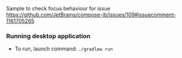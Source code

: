 Sample to check focus behaviour for issue https://github.com/JetBrains/compose-jb/issues/109#issuecomment-1161705265

### Running desktop application
* To run, launch command: `./gradlew run`
